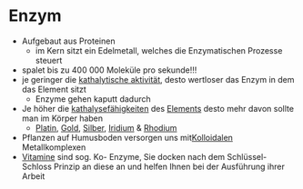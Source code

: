 # Enzym
- Aufgebaut aus Proteinen							
	-  im Kern sitzt ein Edelmetall, welches die Enzymatischen Prozesse steuert
- spalet bis zu 400 000 Moleküle pro sekunde!!!
- je geringer die [kathalytische aktivität](Kathalytisch%20aktives%20Metall.md), desto wertloser das Enzym in dem das Element sitzt
	- Enzyme gehen kaputt dadurch
- Je höher die [kathalysefähigkeiten](Kathalytisch%20aktives%20Metall.md) des [Elements](../Elemente_des_Periodensystems/Elemente.md) desto mehr davon sollte man im Körper haben
	- [Platin](../Elemente_des_Periodensystems/Platin.md), [Gold](../Elemente_des_Periodensystems/Gold.md), [Silber](../Elemente_des_Periodensystems/Silber.md),  [Iridium](../Elemente_des_Periodensystems/Iridium.md) & [Rhodium](../Elemente_des_Periodensystems/Rhodium.md)
- Pflanzen auf Humusboden versorgen uns mit[Kolloidalen](Kolloid.md) Metallkomplexen
- [Vitamine](../Wichtige_Nährstoffquellen/Vitamine/Vitamine.md) sind sog. Ko- Enzyme, Sie docken nach dem Schlüssel- Schloss Prinzip an diese an und helfen Ihnen bei der Ausführung ihrer Arbeit